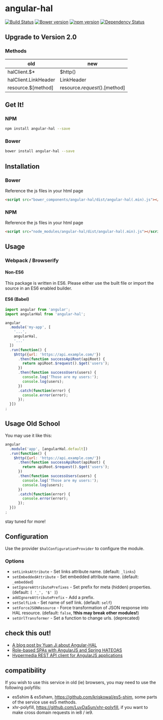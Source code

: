 # angular-hal

[![Build Status](https://travis-ci.org/LuvDaSun/angular-hal.svg?branch=master)](https://travis-ci.org/LuvDaSun/angular-hal)
[![Bower version](https://badge.fury.io/bo/angular-hal.svg)](https://badge.fury.io/bo/angular-hal)
[![npm version](https://badge.fury.io/js/angular-hal.svg)](https://badge.fury.io/js/angular-hal)
[![Dependency Status](https://david-dm.org/LuvDaSun/angular-hal.svg)](https://david-dm.org/LuvDaSun/angular-hal)

## Upgrade to Version 2.0

### Methods

| **old**              | **new**                       |
|----------------------|-------------------------------|
| halClient.$*         | $http()                       |
| halClient.LinkHeader | LinkHeader                    |
| resource.$[method]   | resource.$request().$[method] |

## Get It!

### NPM

```bash
npm install angular-hal --save
```

### Bower

```bash
bower install angular-hal --save
```

## Installation

### Bower

Reference the js files in your html page

```html
<script src="bower_components/angular-hal/dist/angular-hal(.min).js"></script>
```

### NPM

Reference the js files in your html page

```html
<script src="node_modules/angular-hal/dist/angular-hal(.min).js"></script>
```

## Usage

### Webpack / Browserify

#### Non-ES6
This package is written in ES6. Please either use the built file or import the source in an ES6 enabled builder.

#### ES6 (Babel)
```js
import angular from 'angular';
import angularHal from 'angular-hal';

angular
  .module('my-app', [
    '...',
    angularHal,
    '...'
  ])
  .run(function() {
    $http({url: 'https://api.example.com/'})
      .then(function successApiRoot(apiRoot) {
        return apiRoot.$request().$get('users');
      })
      .then(function successUsers(users) {
        console.log('Those are my users:');
        console.log(users);
      })
      .catch(function(error) {
        console.error(error);
      });
  }])
;
```

## Usage Old School

You may use it like this:

```js
angular
  .module('app', [angularHal.default])
  .run(function() {
    $http({url: 'https://api.example.com/'})
      .then(function successApiRoot(apiRoot) {
        return apiRoot.$request().$get('users');
      })
      .then(function successUsers(users) {
        console.log('Those are my users:');
        console.log(users);
      })
      .catch(function(error) {
        console.error(error);
      });
  }])
;
```

stay tuned for more!

## Configuration

Use the provider `$halConfigurationProvider` to configure the module.

### Options
 - `setLinksAttribute` - Set links attribute name. (default: `_links`)
 - `setEmbeddedAttribute` - Set embedded attribute name. (default: `_embedded`)
 - `setIgnoreAttributePrefixes` - Set prefix for meta (hidden) properties. (default: `[ '_', '$' ]`)
 - `addIgnoreAttributePrefix` - Add a prefix.
 - `setSelfLink` - Set name of self link. (default: `self`)
 - `setForceJSONResource` - Force transformation of JSON response into HAL resource. (default: `false`, **!this may break other modules!**)
 - `setUrlTransformer` - Set a function to change urls. (deprecated)

## check this out!
 - [A blog post by Yuan Ji about Angular-HAL](https://www.jiwhiz.com/post/2014/4/Consume_RESTful_API_With_Angular_HAL)
 - [Role-based SPAs with AngularJS and Spring HATEOAS](https://paulcwarren.wordpress.com/2015/04/03/role-based-spas-with-angularjs-and-spring-hateoas/)
 - [Hypermedia REST API client for AngularJS applications](https://github.com/jcassee/angular-hypermedia)

## compatibility

If you wish to use this service in old (ie) browsers, you may need to use the following polyfills:
- es5shim & es5sham, https://github.com/kriskowal/es5-shim, some parts of the service use es5 methods.
- xhr-polyfill, https://github.com/LuvDaSun/xhr-polyfill, if you want to make cross domain requests in ie8 / ie9.
